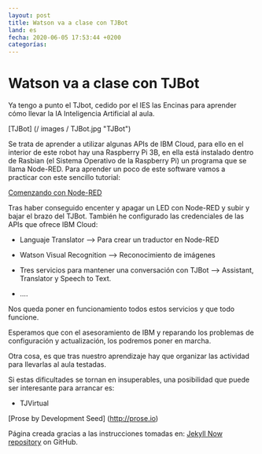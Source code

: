 ```yaml
---
layout: post
title: Watson va a clase con TJBot
land: es
fecha: 2020-06-05 17:53:44 +0200
categorías:
---
```

# Watson va a clase con TJBot

Ya tengo a punto el TJbot, cedido por el IES las Encinas para aprender cómo llevar la IA  Inteligencia  Artificial al aula.

[TJBot] (/ images / TJBot.jpg "TJBot")

Se trata de aprender a utilizar algunas APIs de IBM Cloud, para ello en el interior de este robot hay una Raspberry Pi 3B, en ella está instalado dentro de Rasbian (el Sistema Operativo de la Raspberry Pi) un programa que se llama Node-RED. 
Para aprender un poco de este software vamos a practicar con este sencillo tutorial:

[Comenzando con Node-RED](https://projects.raspberrypi.org/en/projects/getting-started-with-node-red)

Tras haber conseguido encenter y apagar un LED con Node-RED y subir y bajar el brazo del TJBot. 
También he configurado las credenciales de las APIs que ofrece IBM Cloud: 

- Languaje Translator --> Para crear un traductor en Node-RED 

- Watson Visual Recognition --> Reconocimiento de imágenes 

- Tres servicios para mantener una conversación con TJBot -->  Assistant, Translator y Speech to Text. 
- ....

Nos queda poner en funcionamiento todos estos servicios y que todo funcione.

Esperamos que con el asesoramiento de IBM y reparando los problemas de configuración y actualización, los podremos poner en marcha. 

Otra cosa, es que tras nuestro aprendizaje hay que organizar las actividad para llevarlas al aula testadas. 

Si estas dificultades se tornan en insuperables, una posibilidad que puede ser interesante para arrancar es: 

- TJVirtual



[Prose by Development Seed] (http://prose.io)

Página creada gracias a las instrucciones tomadas en: [Jekyll Now repository](https://github.com/barryclark/jekyll-now) on GitHub.
